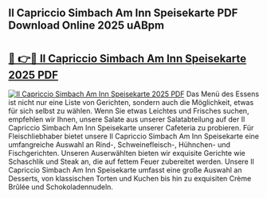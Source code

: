 ## Il Capriccio Simbach Am Inn Speisekarte PDF Download Online 2025 uABpm

# <h2><a href="http://gccqsz.nevu.top/?p=Il+Capriccio+Simbach+Am+Inn+Speisekarte">🔗 👉🔴 Il Capriccio Simbach Am Inn Speisekarte 2025 PDF</a></h2>

[![Il Capriccio Simbach Am Inn Speisekarte 2025 PDF](https://i.imgur.com/dBaPXMq.png)](http://gccqsz.nevu.top/?p=Il+Capriccio+Simbach+Am+Inn+Speisekarte)
Das Menü des Essens ist nicht nur eine Liste von Gerichten, sondern auch die Möglichkeit, etwas für sich selbst zu wählen. Wenn Sie etwas Leichtes und Frisches suchen, empfehlen wir Ihnen, unsere Salate aus unserer Salatabteilung auf der Il Capriccio Simbach Am Inn Speisekarte unserer Cafeteria zu probieren. Für Fleischliebhaber bietet unsere Il Capriccio Simbach Am Inn Speisekarte eine umfangreiche Auswahl an Rind-, Schweinefleisch-, Hühnchen- und Fischgerichten. Unseren Auserwählten bieten wir exquisite Gerichte wie Schaschlik und Steak an, die auf fettem Feuer zubereitet werden. Unsere Il Capriccio Simbach Am Inn Speisekarte umfasst eine große Auswahl an Desserts, von klassischen Torten und Kuchen bis hin zu exquisiten Crème Brûlée und Schokoladennudeln.
